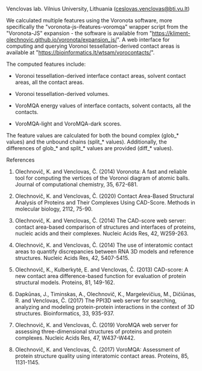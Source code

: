 Venclovas lab. Vilnius University, Lithuania (ceslovas.venclovas@bti.vu.lt)

We calculated multiple features using the Voronota software, more specifically the "voronota-js-ifeatures-voromqa" wrapper script from the "Voronota-JS" expansion - the software is available from "https://kliment-olechnovic.github.io/voronota/expansion_js/". A web interface for computing and querying Voronoi tessellation-derived contact areas is available at "https://bioinformatics.lt/wtsam/vorocontacts/".

The computed features include:

- Voronoi tessellation-derived interface contact areas, solvent contact areas, all the contact areas.

- Voronoi tessellation-derived volumes.

- VoroMQA energy values of interface contacts, solvent contacts, all the contacts.

- VoroMQA-light and VoroMQA-dark scores.

The feature values are calculated for both the bound complex (glob_* values) and the unbound chains (split_* values). Additionally, the differences of glob_* and split_* values are provided (diff_* values).

References

1.    Olechnovič, K. and Venclovas, Č. (2014) Voronota: A fast and reliable tool for computing the vertices of the Voronoi diagram of atomic balls. Journal of computational chemistry, 35, 672-681.

2.    Olechnovič, K. and Venclovas, Č. (2020) Contact Area-Based Structural Analysis of Proteins and Their Complexes Using CAD-Score. Methods in molecular biology, 2112, 75-90.

3.    Olechnovič, K. and Venclovas, Č. (2014) The CAD-score web server: contact area-based comparison of structures and interfaces of proteins, nucleic acids and their complexes. Nucleic Acids Res, 42, W259-263.

4.    Olechnovič, K. and Venclovas, Č. (2014) The use of interatomic contact areas to quantify discrepancies between RNA 3D models and reference structures. Nucleic Acids Res, 42, 5407-5415.

5.    Olechnovič, K., Kulberkytė, E. and Venclovas, Č. (2013) CAD-score: A new contact area difference-based function for evaluation of protein structural models. Proteins, 81, 149-162.

6.    Dapkūnas, J., Timinskas, A., Olechnovič, K., Margelevičius, M., Dičiūnas, R. and Venclovas, Č. (2017) The PPI3D web server for searching, analyzing and modeling protein-protein interactions in the context of 3D structures. Bioinformatics, 33, 935-937.

7.    Olechnovič, K. and Venclovas, Č. (2019) VoroMQA web server for assessing three-dimensional structures of proteins and protein complexes. Nucleic Acids Res, 47, W437-W442.

8.    Olechnovič, K. and Venclovas, Č. (2017) VoroMQA: Assessment of protein structure quality using interatomic contact areas. Proteins, 85, 1131-1145.

